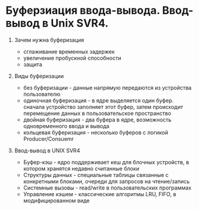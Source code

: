 # Буферзиация ввода-вывода. Ввод-вывод в Unix SVR4.

1. Зачем нужна буферизация
   * сглаживание временных задержек
   * увеличение пробускной способности
   * защита
2. Виды буферизации
   * без буферизации - данные напрямую передаются из устройства пользователю
   * одиночная буферизация - в ядре выделяется один буфер. сначала устройство заполняет этот буфер, затем происходит перемещение данных в пользовательское пространство 
   * двойная буферизация - два буфера в ядре, возможность одновременного ввода и вывода
   * кольцевая буферизация - несколько буферов с логикой Producer/Consuemr

3. Ввод-вывод в UNIX SVR4
   * Буфер-кэш - ядро поддерживает кеш для блочных устройств, в котором хранятся недавно считанные блоки
   * Структуры данных - специальные таблицы связанные с конкретными блоками, очереди для запросов на чтение/запись
   * Системные вызовы - read/write в пользовательских программах
   * Управление кэшем - классические алгоритмы LRU, FIFO, в модифицированном виде
